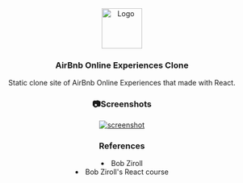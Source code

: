 <div align="center">
  <a href="https://github.com/tarikbzcoglu/airbnbclone">
    <img src="https://images.squarespace-cdn.com/content/v1/534da455e4b04f021dafe01f/1547574887928-4KL9XGHP8FKQEGNNFVH2/static1.squarespace-1.png?format=1000w" alt="Logo" width="80" height="80">
  </a>

<h3 align="center">AirBnb Online Experiences Clone </h3>

  <p align="center">
    Static clone site of AirBnb Online Experiences that made with React.
    <br />
  </p>
  <h3>📷Screenshots</h3>
  
  
  <a href="https://ibb.co/pjqxZHs"><img src="https://i.ibb.co/3mK7Wx8/screenshot.jpg" alt="screenshot" border="0" /></a>
  
  <h3>References</h3>
<li>Bob Ziroll</li>
<li>Bob Ziroll's React course</li>
</div>
